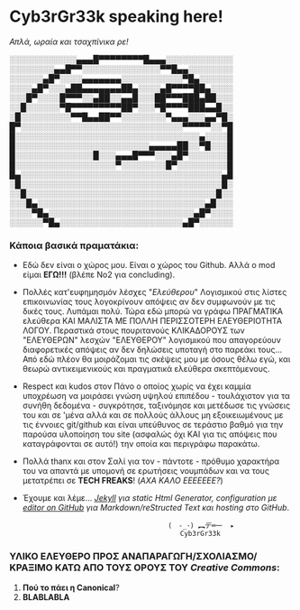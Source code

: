 
# Cyb3rGr33k speaking here!
_Απλά, ωραία και τσαχπίνικα ρε!_ 


░░░░░░░░░░░░▄▄▄█▀▀▀▀▀▀▀▀█▄▄▄░░░░░░░░░░░░
░░░░░░░░▄▄█▀▀░░░░░░░░░░░░░░▀▀█▄▄░░░░░░░░
░░░░░░▄█▀░░░░▄▄▄▄▄▄▄░░░░░░░░░░░▀█▄░░░░░░
░░░░▄█▀░░░▄██▄▄▄▄▄▄▄██▄░░░░▄█▀▀▀▀██▄░░░░
░░░█▀░░░░█▀▀▀░░▄██░░▄▄█░░░██▀▀▀███▄██░░░
░░█░░░░░░▀█▀▀▀▀▀▀▀▀▀██▀░░░▀█▀▀▀▀███▄▄█░░
░█░░░░░░░░░▀▀█▄▄██▀▀░░░░░░░░▀▄▄▄░░░▄▄▀█░
█▀░░░░░░░░░░░░░░░░░░░░░░░░░░░░░▀▀▀▀▀░░▀█
█░░░░░░░░░░░░░░░░░░░░░░░░░░░░░░░░░▄░░░░█
█░░░░░░░░░░░░░░░░░░░░░░░░▄▄▄▄▄██░░▀█░░░█
█░░░░░░░░░░░░░░█░░░▄▄▄█▀▀▀░░░▄█▀░░░░░░░█
█░░░░░░░░░░░░░░░░░░▀░░░░░░░░█▀░░░░░░░░░█
█▄░░░░░░░░░░░░░░░░░░░░░░░░░░░░░░░░░░░░▄█
░█░░░░░░░░░░░░░░░░░░░░░░░░░░░░░░░░░░░░█░
░░█░░░░░░░░░░░░░░░░░░░░░░░░░░░░░░░░░░█░░
░░░█▄░░░░░░░░░░░░░░░░░░░░░░░░░░░░░░▄█░░░
░░░░▀█▄░░░░░░░░░░░░░░░░░░░░░░░░░░▄█▀░░░░
░░░░░░▀█▄░░░░░░░░░░░░░░░░░░░░░░▄█▀░░░░░░




### Κάποια βασικά πραματάκια: 

- Εδώ δεν είναι ο χώρος μου. Είναι ο χώρος του Github. Αλλά ο mod είμαι **ΕΓΩ!!!** (βλέπε Νο2 για concluding). 

- Πολλές κατ'ευφημησμόν λέσχες "_Ελεύθερου_" Λογισμικού στις λίστες επικοινωνίας τους λογοκρίνουν απόψεις αν δεν συμφωνούν με τις δικές τους. Λυπάμαι πολύ. Τώρα εδώ μπορώ να γράφω ΠΡΑΓΜΑΤΙΚΑ ελεύθερα ΚΑΙ ΜΑΛΙΣΤΑ ΜΕ ΠΟΛΛΗ ΠΕΡΙΣΣΟΤΕΡΗ ΕΛΕΥΘΕΡΙΟΤΗΤΑ ΛΟΓΟΥ. Περαστικά στους πουριτανούς ΚΛΙΚΑΔΟΡΟΥΣ των "ΕΛΕΥΘΕΡΩΝ" λεσχών "ΕΛΕΥΘΕΡΟΥ" λογισμικού που απαγορεύουν διαφορετικές απόψεις αν δεν δηλώσεις υποταγή στο παρεάκι τους... Από εδώ πλέον θα μοιράζομαι τις σκέψεις μου με όσους θέλω εγώ, και θεωρώ αντικειμενικούς και πραγματικά ελεύθερα σκεπτόμενους. 

- Respect και kudos στον Πάνο ο οποίος χωρίς να έχει καμμία υποχρέωση να μοιράσει γνώση υψηλού επιπέδου - τουλάχιστον για τα συνήθη δεδομένα - συγκρότησε, ταξινόμησε και μετέδωσε τις γνώσεις του και σε 'μένα αλλά και σε πολλούς άλλους μη εξοικειωμένους με τις έννοιες git/github και είναι υπεύθυνος σε τεράστιο βαθμό για την παρούσα υλοποίηση του site (ασφαλώς όχι ΚΑΙ για τις απόψεις που καταγράφονται σε αυτό!) την οποία και περιγράφω παρακάτω. 

- Πολλά thanx και στον Σαλί για τον - πάντοτε - πρόθυμο χαρακτήρα του να απαντά με υπομονή σε ερωτήσεις νουμπάδων και να τους μετατρέπει σε **TECH FREAKS**! (_ΑΧΑ ΚΑΛΟ ΕΕΕΕΕΕΕ?_) 

- Έχουμε και λέμε... _[Jekyll](https://jekyllrb.com/) για static Html Generator, configuration με [editor on GitHub](https://github.com/cybergreek/cybergreek.github.io/edit/master/index.md) για Markdown/reStructed Text και hosting στο GitHub_. 

                                          (　-_･) ︻デ═一  ▸
                                             Cyb3rGr33k


### ΥΛΙΚΟ ΕΛΕΥΘΕΡΟ ΠΡΟΣ ΑΝΑΠΑΡΑΓΩΓΗ/ΣΧΟΛΙΑΣΜΟ/ΚΡΑΞΙΜΟ ΚΑΤΩ ΑΠΟ ΤΟΥΣ ΟΡΟΥΣ ΤΟΥ _**Creative Commons**_: 

1. **Πού το πάει η Canonical**? 
2. **BLABLABLA**




